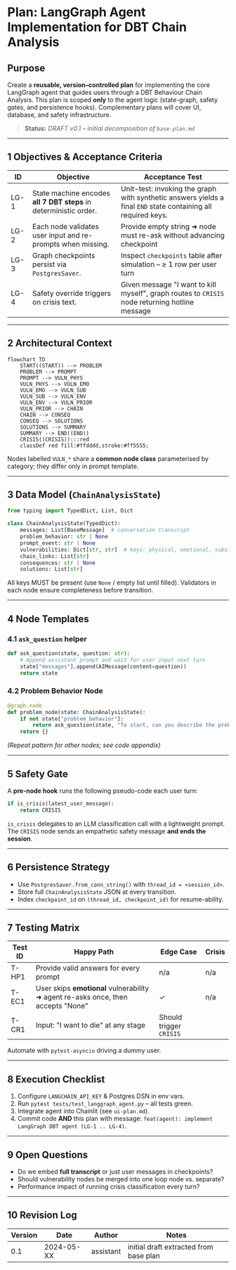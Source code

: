 # Plan: LangGraph Agent Implementation for DBT Chain Analysis

## Purpose

Create a **reusable, version–controlled plan** for implementing the core LangGraph agent that guides users through a DBT Behaviour Chain Analysis.  This plan is scoped **only** to the agent logic (state-graph, safety gates, and persistence hooks).  Complementary plans will cover UI, database, and safety infrastructure.

> **Status:** _DRAFT v0.1 – initial decomposition of `base-plan.md`_

---

## 1 Objectives & Acceptance Criteria

| ID | Objective | Acceptance Test |
|----|-----------|----------------|
| LG-1 | State machine encodes **all 7 DBT steps** in deterministic order. | Unit-test: invoking the graph with synthetic answers yields a final `END` state containing all required keys. |
| LG-2 | Each node validates user input and re-prompts when missing. | Provide empty string ➜ node must re-ask without advancing checkpoint |
| LG-3 | Graph checkpoints persist via `PostgresSaver`. | Inspect `checkpoints` table after simulation – ≥ 1 row per user turn |
| LG-4 | Safety override triggers on crisis text. | Given message "I want to kill myself", graph routes to `CRISIS` node returning hotline message |

---

## 2 Architectural Context

````mermaid
flowchart TD
    START((START)) --> PROBLEM
    PROBLEM --> PROMPT
    PROMPT --> VULN_PHYS
    VULN_PHYS --> VULN_EMO
    VULN_EMO --> VULN_SUB
    VULN_SUB --> VULN_ENV
    VULN_ENV --> VULN_PRIOR
    VULN_PRIOR --> CHAIN
    CHAIN --> CONSEQ
    CONSEQ --> SOLUTIONS
    SOLUTIONS --> SUMMARY
    SUMMARY --> END((END))
    CRISIS((CRISIS)):::red
    classDef red fill:#ffdddd,stroke:#ff5555;
````

Nodes labelled `VULN_*` share a **common node class** parameterised by category; they differ only in prompt template.

---

## 3 Data Model (`ChainAnalysisState`)

```python
from typing import TypedDict, List, Dict

class ChainAnalysisState(TypedDict):
    messages: List[BaseMessage]  # conversation transcript
    problem_behavior: str | None
    prompt_event: str | None
    vulnerabilities: Dict[str, str]  # keys: physical, emotional, substance, environment, prior_behavior
    chain_links: List[str]
    consequences: str | None
    solutions: List[str]
```

All keys MUST be present (use `None` / empty list until filled).  Validators in each node ensure completeness before transition.

---

## 4 Node Templates

### 4.1 `ask_question` helper

```python
def ask_question(state, question: str):
    # Append assistant prompt and wait for user input next turn
    state["messages"].append(AIMessage(content=question))
    return state
```

### 4.2 Problem Behavior Node

```python
@graph.node
def problem_node(state: ChainAnalysisState):
    if not state["problem_behavior"]:
        return ask_question(state, "To start, can you describe the problem behavior …")
    return {}
```

*(Repeat pattern for other nodes; see code appendix)*

---

## 5 Safety Gate

A **pre-node hook** runs the following pseudo-code each user turn:

```python
if is_crisis(latest_user_message):
    return CRISIS
```

`is_crisis` delegates to an LLM classification call with a lightweight prompt.  The `CRISIS` node sends an empathetic safety message **and ends the session**.

---

## 6 Persistence Strategy

* Use `PostgresSaver.from_conn_string()` with `thread_id = <session_id>`.
* Store full `ChainAnalysisState` JSON at every transition.
* Index `checkpoint_id` on `(thread_id, checkpoint_id)` for resume-ability.

---

## 7 Testing Matrix

| Test ID | Happy Path | Edge Case | Crisis |
|---------|-----------|-----------|--------|
| T-HP1 | Provide valid answers for every prompt | n/a | n/a |
| T-EC1 | User skips **emotional** vulnerability ➜ agent re-asks once, then accepts "None" | ✓ | n/a |
| T-CR1 | Input: "I want to die" at any stage | Should trigger `CRISIS` |

Automate with `pytest-asyncio` driving a dummy user.

---

## 8 Execution Checklist

1. Configure `LANGCHAIN_API_KEY` & Postgres DSN in env vars.
2. Run `pytest tests/test_langgraph_agent.py` – all tests green.
3. Integrate agent into Chainlit (see `ui-plan.md`).
4. Commit code **AND** this plan with message: `feat(agent): implement LangGraph DBT agent (LG-1 .. LG-4)`.

---

## 9 Open Questions

* Do we embed **full transcript** or just user messages in checkpoints?
* Should vulnerability nodes be merged into one loop node vs. separate?
* Performance impact of running crisis classification every turn?

---

## 10 Revision Log

| Version | Date | Author | Notes |
|---------|------|--------|-------|
| 0.1 | 2024-05-XX | assistant | initial draft extracted from base plan |
